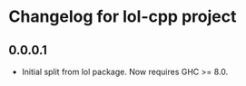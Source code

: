 Changelog for lol-cpp project
================================

0.0.0.1
----
 * Initial split from lol package. Now requires GHC >= 8.0.
